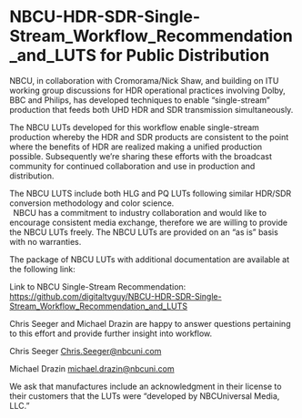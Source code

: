 # NBCU-HDR-SDR-Single-Stream_Workflow_Recommendation_and_LUTS for Public Distribution

NBCU, in collaboration with Cromorama/Nick Shaw, and building on ITU working group discussions for HDR operational practices involving Dolby, BBC and Philips, has developed techniques to enable “single-stream” production that feeds both UHD HDR and SDR transmission simultaneously. 
 
The NBCU LUTs developed for this workflow enable single-stream production whereby the HDR and SDR products are consistent to the point where the benefits of HDR are realized making a unified production possible. Subsequently we’re sharing these efforts with the broadcast community for continued collaboration and use in production and distribution.   
 
The NBCU LUTS include both HLG and PQ LUTs following similar HDR/SDR conversion methodology and color science.  
  
NBCU has a commitment to industry collaboration and would like to encourage consistent media exchange, therefore we are willing to provide the NBCU LUTs freely. The NBCU LUTs are provided on an “as is” basis with no warranties. 
  
The package of NBCU LUTs with additional documentation are available at the following link:  
 
Link to NBCU Single-Stream Recommendation: https://github.com/digitaltvguy/NBCU-HDR-SDR-Single-Stream_Workflow_Recommendation_and_LUTS


Chris Seeger and Michael Drazin are happy to answer questions pertaining to this effort and provide further insight into workflow.  
 
Chris Seeger 
Chris.Seeger@nbcuni.com  
 
Michael Drazin 
michael.drazin@nbcuni.com 
 
 
We ask that manufactures include an acknowledgment in their license to their customers that the LUTs were “developed by NBCUniversal Media, LLC.” 